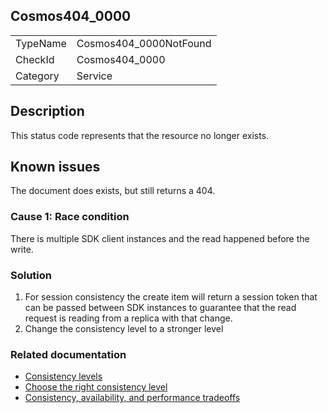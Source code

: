 ## Cosmos404_0000

<table>
<tr>
  <td>TypeName</td>
  <td>Cosmos404_0000NotFound</td>
</tr>
<tr>
  <td>CheckId</td>
  <td>Cosmos404_0000</td>
</tr>
<tr>
  <td>Category</td>
  <td>Service</td>
</tr>
</table>

## Description

This status code represents that the resource no longer exists. 

## Known issues

The document does exists, but still returns a 404. 

### Cause 1: Race condition 
There is multiple SDK client instances and the read happened before the write.

### Solution
1. For session consistency the create item will return a session token that can be passed between SDK instances to guarantee that the read request is reading from a replica with that change.
2. Change the consistency level to a stronger level

### Related documentation
* [Consistency levels](https://docs.microsoft.com/azure/cosmos-db/consistency-levels)
* [Choose the right consistency level](https://docs.microsoft.com/azure/cosmos-db/consistency-levels-choosing)
* [Consistency, availability, and performance tradeoffs](https://docs.microsoft.com/azure/cosmos-db/consistency-levels-tradeoffs)